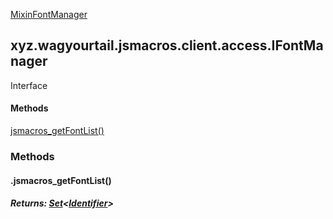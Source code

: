 
[MixinFontManager](1.9.2/xyz/wagyourtail/jsmacros/client/mixins/access/MixinFontManager.html)

xyz.wagyourtail.jsmacros.client.access.IFontManager
---------------------------------------------------

Interface
#### 

#### Methods

[jsmacros\_getFontList()](#jsmacros_getFontList-)



### Methods

#### .jsmacros\_getFontList()


##### Returns: [Set](https://docs.oracle.com/javase/8/docs/api/index.html?java/util/Set.html)<[Identifier](https://wagyourtail.xyz/Projects/MinecraftMappingViewer/App?mapping=INTERMEDIARY,YARN&version=1.20.5&search=net/minecraft/util/Identifier)>




